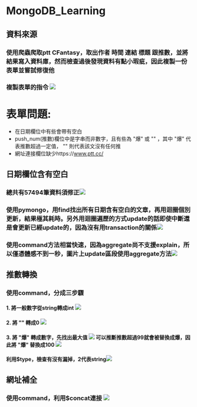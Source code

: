 # MongoDB_Learning

## 資料來源
### 使用爬蟲爬取ptt CFantasy，取出作者 時間 連結 標題 跟推數，並將結果寫入資料庫，然而檢查過後發現資料有點小瑕疵，因此複製一份表單並嘗試修復他

### 複製表單的指令 ![](https://cdn.discordapp.com/attachments/1148965438886256764/1148965524080963694/2023-09-06_203748.png)

# 表單問題: 
* 在日期欄位中有些會帶有空白
* push_num(推數)欄位中是字串而非數字，且有些為 "爆" 或 "" ，其中 "爆" 代表推數超過一定值， "" 則代表該文沒有任何推
* 網址連接欄位缺少https://www.ptt.cc/

## 日期欄位含有空白

### 總共有57494筆資料須修正![](https://cdn.discordapp.com/attachments/1148965438886256764/1149265365642260500/2023-09-07_164954.png)

### 使用pymongo，用find找出所有日期含有空白的文章，再用迴圈個別更新，結果極其耗時。另外用迴圈遍歷的方式update的話即使中斷還是會更新已經update的，因為沒有用transaction的關係![](https://cdn.discordapp.com/attachments/1148965438886256764/1149294980498718842/image.png)

### 使用command方法相當快速，因為aggregate尚不支援explain，所以僅憑體感不到一秒，圖片上update區段使用aggregate方法![](https://cdn.discordapp.com/attachments/1148965438886256764/1149301294922735626/image.png)

## 推數轉換
### 使用command，分成三步驟
#### 1. 將一般數字從string轉成int ![](https://cdn.discordapp.com/attachments/1148965438886256764/1149630141874581565/image.png)
#### 2. 將 "" 轉成0 ![](https://cdn.discordapp.com/attachments/1148965438886256764/1149631356754726922/2023-09-08_170356.png)
#### 3. 將 "爆" 轉成數字，先找出最大值 ![](https://cdn.discordapp.com/attachments/1148965438886256764/1149633660480393216/image.png)  可以推斷推數超過99就會被替換成爆，因此將 "爆" 替換成100 ![](https://cdn.discordapp.com/attachments/1148965438886256764/1149634418084945951/image.png)
#### 利用$type，檢查有沒有漏掉，2代表string![](https://cdn.discordapp.com/attachments/1148965438886256764/1149635588589371462/image.png)

## 網址補全
### 使用command，利用$concat連接 ![](https://cdn.discordapp.com/attachments/1148965438886256764/1149644832894103572/image.png)